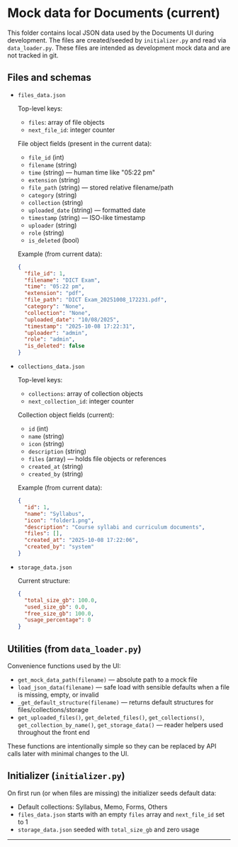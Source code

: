 # Mock data for Documents (current)

This folder contains local JSON data used by the Documents UI during development. The files are created/seeded by `initializer.py` and read via `data_loader.py`. These files are intended as development mock data and are not tracked in git.

## Files and schemas

- `files_data.json`

  Top-level keys:
  - `files`: array of file objects
  - `next_file_id`: integer counter

  File object fields (present in the current data):

  - `file_id` (int)
  - `filename` (string)
  - `time` (string) — human time like "05:22 pm"
  - `extension` (string)
  - `file_path` (string) — stored relative filename/path
  - `category` (string)
  - `collection` (string)
  - `uploaded_date` (string) — formatted date
  - `timestamp` (string) — ISO-like timestamp
  - `uploader` (string)
  - `role` (string)
  - `is_deleted` (bool)

  Example (from current data):

  ```json
  {
    "file_id": 1,
    "filename": "DICT Exam",
    "time": "05:22 pm",
    "extension": "pdf",
    "file_path": "DICT Exam_20251008_172231.pdf",
    "category": "None",
    "collection": "None",
    "uploaded_date": "10/08/2025",
    "timestamp": "2025-10-08 17:22:31",
    "uploader": "admin",
    "role": "admin",
    "is_deleted": false
  }
  ```

- `collections_data.json`

  Top-level keys:
  - `collections`: array of collection objects
  - `next_collection_id`: integer counter

  Collection object fields (current):
  - `id` (int)
  - `name` (string)
  - `icon` (string)
  - `description` (string)
  - `files` (array) — holds file objects or references
  - `created_at` (string)
  - `created_by` (string)

  Example (from current data):

  ```json
  {
    "id": 1,
    "name": "Syllabus",
    "icon": "folder1.png",
    "description": "Course syllabi and curriculum documents",
    "files": [],
    "created_at": "2025-10-08 17:22:06",
    "created_by": "system"
  }
  ```

- `storage_data.json`

  Current structure:

  ```json
  {
    "total_size_gb": 100.0,
    "used_size_gb": 0.0,
    "free_size_gb": 100.0,
    "usage_percentage": 0
  }
  ```

## Utilities (from `data_loader.py`)

Convenience functions used by the UI:

- `get_mock_data_path(filename)` — absolute path to a mock file
- `load_json_data(filename)` — safe load with sensible defaults when a file is missing, empty, or invalid
- `_get_default_structure(filename)` — returns default structures for files/collections/storage
- `get_uploaded_files()`, `get_deleted_files()`, `get_collections()`, `get_collection_by_name()`, `get_storage_data()` — reader helpers used throughout the front end

These functions are intentionally simple so they can be replaced by API calls later with minimal changes to the UI.

## Initializer (`initializer.py`)

On first run (or when files are missing) the initializer seeds default data:

- Default collections: Syllabus, Memo, Forms, Others
- `files_data.json` starts with an empty `files` array and `next_file_id` set to 1
- `storage_data.json` seeded with `total_size_gb` and zero usage

---
